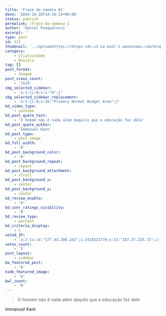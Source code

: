 ```yaml
---
title: 'Frase da semana #1'
date: '2014-10-28T14:38:15+00:00'
status: publish
permalink: /frase-da-semana-1
author: 'Daniel Pasqualucci'
excerpt: ''
type: post
id: 311
thumbnail: '../uploadshttps://drops-cdn.s3.sa-east-1.amazonaws.com/drops-new/wp-content/uploads/2014/10/28143815/kant-150x150.png'
category:
    - Criatividade
    - Descola
tag: []
post_format:
    - Imagem
post_views_count:
    - '1529'
sbg_selected_sidebar:
    - 'a:1:{i:0;s:1:"0";}'
sbg_selected_sidebar_replacement:
    - 'a:1:{i:0;s:26:"Primary Normal Widget Area";}'
bd_video_type:
    - youtube
bd_post_quote_text:
    - 'O homem não é nada além daquilo que a educação faz dele'
bd_post_quote_author:
    - 'Immanuel Kant'
bd_post_type:
    - post_image
bd_full_width:
    - '0'
bd_post_background_color:
    - '#'
bd_post_background_repeat:
    - repeat
bd_post_background_attachment:
    - scroll
bd_post_background_x:
    - center
bd_post_background_y:
    - center
bd_review_enable:
    - '0'
bd_user_ratings_visibility:
    - '0'
bd_review_type:
    - percent
bd_criteria_display:
    - t
voted_IP:
    - 'a:2:{s:14:"177.43.208.242";i:1418221770;s:13:"187.37.225.72";i:1418758654;}'
votes_count:
    - '5'
post_layout:
    - sidebar
bw_featured_post:
    - '0'
hide_featured_image:
    - '0'
bwl_count:
    - '0'
---
```

> O homem não é nada além daquilo que a educação faz dele

 Immanuel Kant